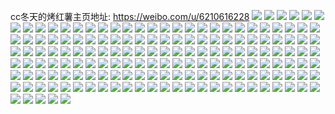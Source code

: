 cc冬天的烤红薯主页地址: https://weibo.com/u/6210616228 
![](https://wx4.sinaimg.cn/mw2000/006Mj6Zuly1h8xoif8c4rj30u0140n2l.jpg) 
![](https://wx4.sinaimg.cn/mw2000/006Mj6Zuly1h8xoilslkhj30u0140tmb.jpg) 
![](https://wx4.sinaimg.cn/mw2000/006Mj6Zuly1h8xoigpg4gj30u0140tgn.jpg) 
![](https://wx4.sinaimg.cn/mw2000/006Mj6Zuly1h8xojry2c2j30u0140dpw.jpg) 
![](https://wx4.sinaimg.cn/mw2000/006Mj6Zuly1h8xolc260sj30u0140tll.jpg) 
![](https://wx4.sinaimg.cn/mw2000/006Mj6Zuly1h8xoij8w64j30u0140tib.jpg) 
![](https://wx4.sinaimg.cn/mw2000/006Mj6Zuly1h8xogp54qbj30u013zqcp.jpg) 
![](https://wx4.sinaimg.cn/mw2000/006Mj6Zuly1h8xoicjon7j31am0u0nae.jpg) 
![](https://wx4.sinaimg.cn/mw2000/006Mj6Zuly1h8xogoa0psj30u01407c2.jpg) 
![](https://wx4.sinaimg.cn/mw2000/006Mj6Zuly1h8xogrek1aj30u01407d7.jpg) 
![](https://wx4.sinaimg.cn/mw2000/006Mj6Zuly1h8xogpxz30j30u01407f5.jpg) 
![](https://wx4.sinaimg.cn/mw2000/006Mj6Zuly1h8xogqnq4nj30u01407d5.jpg) 
![](https://wx4.sinaimg.cn/mw2000/006Mj6Zuly1h8g15eez1gj30u00u011f.jpg) 
![](https://wx4.sinaimg.cn/mw2000/006Mj6Zuly1h8g15evvoaj30u00u0wm6.jpg) 
![](https://wx4.sinaimg.cn/mw2000/006Mj6Zuly1h8g15f3z1jj30u0140qaz.jpg) 
![](https://wx4.sinaimg.cn/mw2000/006Mj6Zuly1h8g15emlbtj30u014178i.jpg) 
![](https://wx4.sinaimg.cn/mw2000/006Mj6Zuly1h7amz4noo7j320r2p1hdt.jpg) 
![](https://wx4.sinaimg.cn/mw2000/006Mj6Zuly1h7amz2rhp7j32au32g1kz.jpg) 
![](https://wx4.sinaimg.cn/mw2000/006Mj6Zuly1h7amzp1ivej32c0340kea.jpg) 
![](https://wx4.sinaimg.cn/mw2000/006Mj6Zuly1h7amzwlrjhj327d2xuajz.jpg) 
![](https://wx4.sinaimg.cn/mw2000/006Mj6Zuly1h6zhpycgwqj316o1kwtbs.jpg) 
![](https://wx4.sinaimg.cn/mw2000/006Mj6Zuly1h6zhq1u285j32c03407wi.jpg) 
![](https://wx4.sinaimg.cn/mw2000/006Mj6Zuly1h6zhpz8g4yj316o1kw1fz.jpg) 
![](https://wx4.sinaimg.cn/mw2000/006Mj6Zuly1h6r3mp9o2tj32c03404qr.jpg) 
![](https://wx4.sinaimg.cn/mw2000/006Mj6Zuly1h6r3mqh1eij32c0340u0y.jpg) 
![](https://wx4.sinaimg.cn/mw2000/006Mj6Zuly1h6r3mrbdx3j320u2p4b2a.jpg) 
![](https://wx4.sinaimg.cn/mw2000/006Mj6Zuly1h6r3mo5hcwj324e2tuhdu.jpg) 
![](https://wx4.sinaimg.cn/mw2000/006Mj6Zuly1h5tc2j7a5gj30u014011n.jpg) 
![](https://wx4.sinaimg.cn/mw2000/006Mj6Zuly1h5tc2jv2mmj30u0140aih.jpg) 
![](https://wx4.sinaimg.cn/mw2000/006Mj6Zuly1h5tc2khp2zj30u0140gue.jpg) 
![](https://wx4.sinaimg.cn/mw2000/006Mj6Zuly1h5tc2qu14fj30u0140dq5.jpg) 
![](https://wx4.sinaimg.cn/mw2000/006Mj6Zuly1h5tc2mytpzj30u014011r.jpg) 
![](https://wx4.sinaimg.cn/mw2000/006Mj6Zuly1h5tc2vo8ecj30u014048v.jpg) 
![](https://wx4.sinaimg.cn/mw2000/006Mj6Zuly1h5qb3rlhobj32c0340qv6.jpg) 
![](https://wx4.sinaimg.cn/mw2000/006Mj6Zuly1h5qb3t0il2j32c0340kjm.jpg) 
![](https://wx4.sinaimg.cn/mw2000/006Mj6Zuly1h5farkmwe4j31v62hk7wj.jpg) 
![](https://wx4.sinaimg.cn/mw2000/006Mj6Zuly1h5fash7ahxj321m2q5u0z.jpg) 
![](https://wx4.sinaimg.cn/mw2000/006Mj6Zuly1h5fasp29uvj32c02c0e81.jpg) 
![](https://wx4.sinaimg.cn/mw2000/006Mj6Zuly1h5fasn0vwvj32c02bzx6q.jpg) 
![](https://wx4.sinaimg.cn/mw2000/006Mj6Zuly1h5faswe8ezj32c02c0b2a.jpg) 
![](https://wx4.sinaimg.cn/mw2000/006Mj6Zuly1h50dycl85uj30u0140n5j.jpg) 
![](https://wx4.sinaimg.cn/mw2000/006Mj6Zuly1h4fsw4yoo6j32c0340u10.jpg) 
![](https://wx4.sinaimg.cn/mw2000/006Mj6Zuly1h4fsw8rposj31sc1scb29.jpg) 
![](https://wx4.sinaimg.cn/mw2000/006Mj6Zuly1h4fsw7olaqj32c033zb2c.jpg) 
![](https://wx4.sinaimg.cn/mw2000/006Mj6Zuly1h4fswbocm6j32c0340kjo.jpg) 
![](https://wx4.sinaimg.cn/mw2000/006Mj6Zuly1h4fswh4rs9j32c0340u0z.jpg) 
![](https://wx4.sinaimg.cn/mw2000/006Mj6Zuly1h4fswe5tigj32c0340qv6.jpg) 
![](https://wx4.sinaimg.cn/mw2000/006Mj6Zuly1h422pmzk08j32c0340npe.jpg) 
![](https://wx4.sinaimg.cn/mw2000/006Mj6Zuly1h422po3af9j32c0340b2a.jpg) 
![](https://wx4.sinaimg.cn/mw2000/006Mj6Zuly1h422s7da5sj32c0340b2c.jpg) 
![](https://wx4.sinaimg.cn/mw2000/006Mj6Zuly1h422qqo2sxj31xt2l3hdt.jpg) 
![](https://wx4.sinaimg.cn/mw2000/006Mj6Zuly1h422qrad7cj32c02c0e7p.jpg) 
![](https://wx4.sinaimg.cn/mw2000/006Mj6Zuly1h422qug82bj32dc35skjm.jpg) 
![](https://wx4.sinaimg.cn/mw2000/006Mj6Zuly1h422qzhik3j335s23uqv8.jpg) 
![](https://wx4.sinaimg.cn/mw2000/006Mj6Zuly1h422r1d9hqj32c03401ky.jpg) 
![](https://wx4.sinaimg.cn/mw2000/006Mj6Zuly1h422r45rgfj32c03407wk.jpg) 
![](https://wx4.sinaimg.cn/mw2000/006Mj6Zuly1h422pzmj9uj32dc35rb2d.jpg) 
![](https://wx4.sinaimg.cn/mw2000/006Mj6Zuly1h422prt4c9j32c03404qt.jpg) 
![](https://wx4.sinaimg.cn/mw2000/006Mj6Zuly1h422pv0ilvj32dc35sqv7.jpg) 
![](https://wx4.sinaimg.cn/mw2000/006Mj6Zuly1h422pw51kkj322j2rde82.jpg) 
![](https://wx4.sinaimg.cn/mw2000/006Mj6Zuly1h422pxowazj32c0340e84.jpg) 
![](https://wx4.sinaimg.cn/mw2000/006Mj6Zuly1h422q5uuhnj32dc35sqv8.jpg) 
![](https://wx4.sinaimg.cn/mw2000/006Mj6Zuly1h422q2n6a6j32c0340hdx.jpg) 
![](https://wx4.sinaimg.cn/mw2000/006Mj6Zuly1h422q98z4lj32c0340e83.jpg) 
![](https://wx4.sinaimg.cn/mw2000/006Mj6Zuly1h422plptquj32c0340b2d.jpg) 
![](https://wx4.sinaimg.cn/mw2000/006Mj6Zuly1h3u0tud57zj30u0141ahg.jpg) 
![](https://wx4.sinaimg.cn/mw2000/006Mj6Zuly1h3u0tsnfi5j30u01by46e.jpg) 
![](https://wx4.sinaimg.cn/mw2000/006Mj6Zuly1h3u0v6uu0ij30u0140wlp.jpg) 
![](https://wx4.sinaimg.cn/mw2000/006Mj6Zuly1h3qrmz9mr2j30u0140gy3.jpg) 
![](https://wx4.sinaimg.cn/mw2000/006Mj6Zuly1h3qrn04axfj30u01407d2.jpg) 
![](https://wx4.sinaimg.cn/mw2000/006Mj6Zuly1h3qrmyd35xj30u014013i.jpg) 
![](https://wx4.sinaimg.cn/mw2000/006Mj6Zuly1h3qrn7pbd3j30u00zqqax.jpg) 
![](https://wx4.sinaimg.cn/mw2000/006Mj6Zuly1h3qrn1fidwj30u0140ait.jpg) 
![](https://wx4.sinaimg.cn/mw2000/006Mj6Zuly1h3qrn4eojnj30u019nqeb.jpg) 
![](https://wx4.sinaimg.cn/mw2000/006Mj6Zuly1h3qrn8hn86j30u013zdmb.jpg) 
![](https://wx4.sinaimg.cn/mw2000/006Mj6Zuly1h3qrn8zbq5j30u0140gve.jpg) 
![](https://wx4.sinaimg.cn/mw2000/006Mj6Zuly1h3qrn9jgkgj30u0140k00.jpg) 
![](https://wx4.sinaimg.cn/mw2000/006Mj6Zuly1h3aeaaxccpj321l2q4b2b.jpg) 
![](https://wx4.sinaimg.cn/mw2000/006Mj6Zuly1h3ae9yfc0vj322b2r3b2b.jpg) 
![](https://wx4.sinaimg.cn/mw2000/006Mj6Zuly1h3aea5kgwmj31w02inqv6.jpg) 
![](https://wx4.sinaimg.cn/mw2000/006Mj6Zuly1h3aeadrwsyj326l2wsb2c.jpg) 
![](https://wx4.sinaimg.cn/mw2000/006Mj6Zuly1h3aea8hmufj32c03404qt.jpg) 
![](https://wx4.sinaimg.cn/mw2000/006Mj6Zuly1h3aeacceg8j32c03401l0.jpg) 
![](https://wx4.sinaimg.cn/mw2000/006Mj6Zuly1h3aea8zrtej30sg11x4lh.jpg) 
![](https://wx4.sinaimg.cn/mw2000/006Mj6Zuly1h3aeafq1rdj320n2ou1l0.jpg) 
![](https://wx4.sinaimg.cn/mw2000/006Mj6Zuly1h2tnlm4slbj32c0340u0y.jpg) 
![](https://wx4.sinaimg.cn/mw2000/006Mj6Zuly1h2tnlowhmzj31ou294npf.jpg) 
![](https://wx4.sinaimg.cn/mw2000/006Mj6Zuly1h2tnlq1bd7j31y42lhhdu.jpg) 
![](https://wx4.sinaimg.cn/mw2000/006Mj6Zuly1h2tnmvuvl6j32c0340e87.jpg) 
![](https://wx4.sinaimg.cn/mw2000/006Mj6Zuly1h1pb523xk5j30u00u0al7.jpg) 
![](https://wx4.sinaimg.cn/mw2000/006Mj6Zuly1h160wsxwy7j31vb2hre81.jpg) 
![](https://wx4.sinaimg.cn/mw2000/006Mj6Zuly1h160wv1ip1j33402c0kjm.jpg) 
![](https://wx4.sinaimg.cn/mw2000/006Mj6Zuly1h160wsazpfj3340233e83.jpg) 
![](https://wx4.sinaimg.cn/mw2000/006Mj6Zuly1h160wvra4fj32922927wh.jpg) 
![](https://wx4.sinaimg.cn/mw2000/006Mj6Zuly1h160x0snvgj33402c04qt.jpg) 
![](https://wx4.sinaimg.cn/mw2000/006Mj6Zuly1h160wwx79kj324s2uee83.jpg) 
![](https://wx4.sinaimg.cn/mw2000/006Mj6Zuly1h0qkxvvsusj328j28j4qq.jpg) 
![](https://wx4.sinaimg.cn/mw2000/006Mj6Zuly1h0qkxybbl1j32c02c04qr.jpg) 
![](https://wx4.sinaimg.cn/mw2000/006Mj6Zuly1h0qky1d58ej327i27iu0x.jpg) 
![](https://wx4.sinaimg.cn/mw2000/006Mj6Zuly1h0q2c2sp3nj32582uykjm.jpg) 
![](https://wx4.sinaimg.cn/mw2000/006Mj6Zuly1h0q2c0vatxj32c03407wi.jpg) 
![](https://wx4.sinaimg.cn/mw2000/006Mj6Zuly1h0q2c1wrgcj31ye2lde82.jpg) 
![](https://wx4.sinaimg.cn/mw2000/006Mj6Zuly1gzfbvwsn1uj32c02c0npd.jpg) 
![](https://wx4.sinaimg.cn/mw2000/006Mj6Zuly1gzfbvy85mkj328d28d4qq.jpg) 
![](https://wx4.sinaimg.cn/mw2000/006Mj6Zuly1gzfbw0mdwsj325k25khdu.jpg) 
![](https://wx4.sinaimg.cn/mw2000/006Mj6Zuly1gzfbw341iyj32c02c0b2a.jpg) 
![](https://wx4.sinaimg.cn/mw2000/006Mj6Zuly1gytrcgp8e3j32dc35se82.jpg) 
![](https://wx4.sinaimg.cn/mw2000/006Mj6Zuly1gytrcdwvamj323u35su0z.jpg) 
![](https://wx4.sinaimg.cn/mw2000/006Mj6Zuly1gytrcijldtj31s035s7wj.jpg) 
![](https://wx4.sinaimg.cn/mw2000/006Mj6Zuly1gytrcjb2tlj316p16p7m8.jpg) 
![](https://wx4.sinaimg.cn/mw2000/006Mj6Zuly1gyaol8vam1j31vl2i5hdu.jpg) 
![](https://wx4.sinaimg.cn/mw2000/006Mj6Zuly1gyaolg42u4j31fy1fyhdt.jpg) 
![](https://wx4.sinaimg.cn/mw2000/006Mj6Zuly1gyaol9k17ij314y1imqnp.jpg) 
![](https://wx4.sinaimg.cn/mw2000/006Mj6Zuly1gyaolllg9rj328a2z2x6q.jpg) 
![](https://wx4.sinaimg.cn/mw2000/006Mj6Zuly1gyaolk3sasj32by340qv7.jpg) 
![](https://wx4.sinaimg.cn/mw2000/006Mj6Zuly1gyaoleszfnj32c0340nph.jpg) 
![](https://wx4.sinaimg.cn/mw2000/006Mj6Zuly1gyaol4k0bzj328d28d7wj.jpg) 
![](https://wx4.sinaimg.cn/mw2000/006Mj6Zuly1gyaolp32p0j31r12c0b2b.jpg) 
![](https://wx4.sinaimg.cn/mw2000/006Mj6Zuly1gyaolq5qcmj31ru1ruhdt.jpg) 
![](https://wx4.sinaimg.cn/mw2000/006Mj6Zuly1gxtriegblgj326e26e7wh.jpg) 
![](https://wx4.sinaimg.cn/mw2000/006Mj6Zuly1gxtrid8ri4j32c0340kjn.jpg) 
![](https://wx4.sinaimg.cn/mw2000/006Mj6Zuly1gxtrihk61cj31sb2dru0x.jpg) 
![](https://wx4.sinaimg.cn/mw2000/006Mj6Zuly1gxtriln27mj335s35sqv8.jpg) 
![](https://wx4.sinaimg.cn/mw2000/006Mj6Zuly1gxtriftisij31jz1jze81.jpg) 
![](https://wx4.sinaimg.cn/mw2000/006Mj6Zuly1gxtrincckcj32c0340qv5.jpg) 
![](https://wx4.sinaimg.cn/mw2000/006Mj6Zuly1guznrcdn1cj62bz340npf02.jpg) 
![](https://wx4.sinaimg.cn/mw2000/006Mj6Zuly1guznrilh3nj625i2vchdu02.jpg) 
![](https://wx4.sinaimg.cn/mw2000/006Mj6Zuly1guznrfw4ovj62c0340qv702.jpg) 
![](https://wx4.sinaimg.cn/mw2000/006Mj6Zuly1guznobhmruj61nm27hb2b02.jpg) 
![](https://wx4.sinaimg.cn/mw2000/006Mj6Zuly1guznp9yf3lj62c03404qr02.jpg) 
![](https://wx4.sinaimg.cn/mw2000/006Mj6Zuly1guznqulxo1j62c0340x6s02.jpg) 
![](https://wx4.sinaimg.cn/mw2000/006Mj6Zuly1guznr7cgppj62c03404qq02.jpg) 
![](https://wx4.sinaimg.cn/mw2000/006Mj6Zuly1guznnp1x66j630d1qab2902.jpg) 
![](https://wx4.sinaimg.cn/mw2000/006Mj6Zuly1guznrjwlxjj61dj1u2x0x02.jpg) 
![](https://wx4.sinaimg.cn/mw2000/006Mj6Zuly1guo43pf48xj60sg1c0njx02.jpg) 
![](https://wx4.sinaimg.cn/mw2000/006Mj6Zuly1guo43od8sxj60sg1s0b2902.jpg) 
![](https://wx4.sinaimg.cn/mw2000/006Mj6Zuly1guo43rlwhlj60sg3y8kjm02.jpg) 
![](https://wx4.sinaimg.cn/mw2000/006Mj6Zuly1guo43m9ygmj60sg1kwh5s02.jpg) 
![](https://wx4.sinaimg.cn/mw2000/006Mj6Zuly1guo43szkp2j60sg1s0tzt02.jpg) 
![](https://wx4.sinaimg.cn/mw2000/006Mj6Zuly1guo43u7gerj60sg1c0x5t02.jpg) 
![](https://wx4.sinaimg.cn/mw2000/006Mj6Zuly1gt39eq0b6nj32c02c07wj.jpg) 
![](https://wx4.sinaimg.cn/mw2000/006Mj6Zuly1gt39gg6b0ej32c0340x6s.jpg) 
![](https://wx4.sinaimg.cn/mw2000/006Mj6Zuly1gt39gz04pqj32c0340npg.jpg) 
![](https://wx4.sinaimg.cn/mw2000/006Mj6Zuly1gt39hd87kmj324j24j7wj.jpg) 
![](https://wx4.sinaimg.cn/mw2000/006Mj6Zuly1gt39htc5e3j320t20tb2a.jpg) 
![](https://wx4.sinaimg.cn/mw2000/006Mj6Zuly1gt39hzqo4gj32c02c01ky.jpg) 
![](https://wx4.sinaimg.cn/mw2000/006Mj6Zuly1gt39icv0vvj32c0340qv6.jpg) 
![](https://wx4.sinaimg.cn/mw2000/006Mj6Zuly1gt39emgly3j33402c0npd.jpg) 
![](https://wx4.sinaimg.cn/mw2000/006Mj6Zuly1gt39jjjx3jj62c0340hdv02.jpg) 
![](https://wx4.sinaimg.cn/mw2000/006Mj6Zuly1gqsl6raibej30lc0sgk4e.jpg) 
![](https://wx4.sinaimg.cn/mw2000/006Mj6Zuly1gqsl6pedb2j30lc0sg4bn.jpg) 
![](https://wx4.sinaimg.cn/mw2000/006Mj6Zuly1gqsl766e3zj31o0280b2b.jpg) 
![](https://wx4.sinaimg.cn/mw2000/006Mj6Zuly1gja36hpyk8j31o0280qv7.jpg) 
![](https://wx4.sinaimg.cn/mw2000/006Mj6Zuly1gja36bvmspj31un1unb29.jpg) 
![](https://wx4.sinaimg.cn/mw2000/006Mj6Zuly1gja36cka12j31s02dcqv5.jpg) 
![](https://wx4.sinaimg.cn/mw2000/006Mj6Zuly1gja36d3tefj32c0340kjl.jpg) 
![](https://wx4.sinaimg.cn/mw2000/006Mj6Zuly1gja36e1zmjj32c0340b2a.jpg) 
![](https://wx4.sinaimg.cn/mw2000/006Mj6Zuly1gja36foie8j31s02dcx6p.jpg) 
![](https://wx4.sinaimg.cn/mw2000/006Mj6Zuly1ggjprkctw5j31nu1nu7wh.jpg) 
![](https://wx4.sinaimg.cn/mw2000/006Mj6Zuly1ggjprld6j2j31gr1gr4pc.jpg) 
![](https://wx4.sinaimg.cn/mw2000/006Mj6Zuly1ggjprlwebgj313e13ek4p.jpg) 

